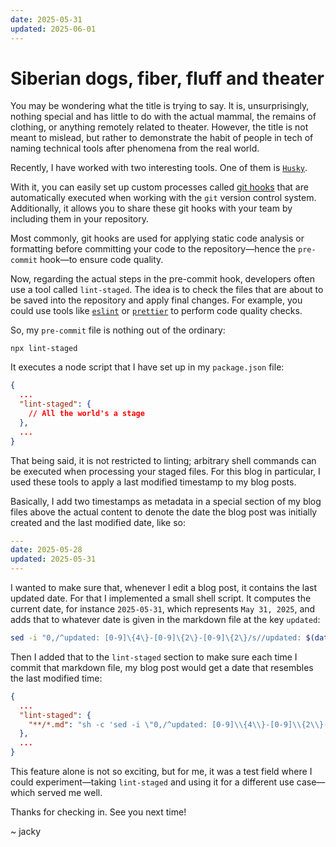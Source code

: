 ```yaml
---
date: 2025-05-31
updated: 2025-06-01
---
```


# Siberian dogs, fiber, fluff and theater

You may be wondering what the title is trying to say. It is, unsurprisingly, nothing special and has little to do with the actual mammal, the remains of clothing, or anything remotely related to theater.
However, the title is not meant to mislead, but rather to demonstrate the habit of people in tech of naming technical tools after phenomena from the real world.

Recently, I have worked with two interesting tools. One of them is [`Husky`](https://typicode.github.io/husky/).

With it, you can easily set up custom processes called [git hooks](https://git-scm.com/book/en/v2/Customizing-Git-Git-Hooks) that are automatically executed when working with the `git` version control system. Additionally, it allows you to share these git hooks with your team by including them in your repository.

Most commonly, git hooks are used for applying static code analysis or formatting before committing your code to the repository—hence the `pre-commit` hook—to ensure code quality.

Now, regarding the actual steps in the pre-commit hook, developers often use a tool called `lint-staged`. The idea is to check the files that are about to be saved into the repository and apply final changes. For example, you could use tools like [`eslint`](https://eslint.org/) or [`prettier`](https://prettier.io/docs/) to perform code quality checks.

So, my `pre-commit` file is nothing out of the ordinary:

```
npx lint-staged
```

It executes a node script that I have set up in my `package.json` file:

```json
{
  ...
  "lint-staged": {
    // All the world's a stage
  },
  ...
}
```

That being said, it is not restricted to linting; arbitrary shell commands can be executed when processing your staged files.
For this blog in particular, I used these tools to apply a last modified timestamp to my blog posts.

Basically, I add two timestamps as metadata in a special section of my blog files above the actual content to denote the date the blog post was initially created and the last modified date, like so:

```yaml
---
date: 2025-05-28
updated: 2025-05-31
---
```

I wanted to make sure that, whenever I edit a blog post, it contains the last updated date.
For that I implemented a small shell script. It computes the current date, for instance `2025-05-31`, which represents `May 31, 2025`, and adds that to whatever date is given in the markdown file at the key `updated`:

```sh
sed -i "0,/^updated: [0-9]\{4\}-[0-9]\{2\}-[0-9]\{2\}/s//updated: $(date +%Y-%m-%d)/" "$1"
```

Then I added that to the `lint-staged` section to make sure each time I commit that markdown file, my blog post would get a date that resembles the last modified time:

```json
{
  ...
  "lint-staged": {
    "**/*.md": "sh -c 'sed -i \"0,/^updated: [0-9]\\{4\\}-[0-9]\\{2\\}-[0-9]\\{2\\}/s//updated: $(date +%Y-%m-%d)/\" \"$1\"' _"
  },
  ...
}
```

This feature alone is not so exciting, but for me, it was a test field where I could experiment—taking `lint-staged` and using it for a different use case—which served me well.

Thanks for checking in. See you next time!


~ jacky
